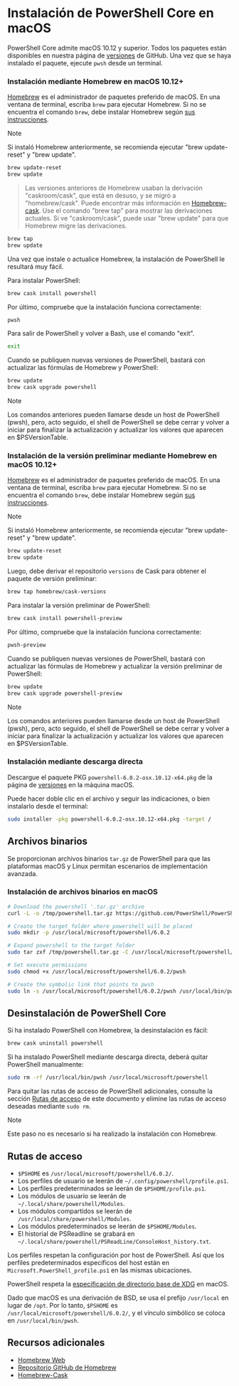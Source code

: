 # <a name="installing-powershell-core-on-macos"></a>Instalación de PowerShell Core en macOS

PowerShell Core admite macOS 10.12 y superior.
Todos los paquetes están disponibles en nuestra página de [versiones][] de GitHub.
Una vez que se haya instalado el paquete, ejecute `pwsh` desde un terminal.

### <a name="installation-via-homebrew-on-macos-1012"></a>Instalación mediante Homebrew en macOS 10.12+

[Homebrew][brew] es el administrador de paquetes preferido de macOS.
En una ventana de terminal, escriba `brew` para ejecutar Homebrew.  Si no se encuentra el comando `brew`, debe instalar Homebrew según [sus instrucciones][brew].

> [!NOTE]
> Si instaló Homebrew anteriormente, se recomienda ejecutar "brew update-reset" y "brew update".
```sh
brew update-reset
brew update
```

> Las versiones anteriores de Homebrew usaban la derivación "caskroom/cask", que está en desuso, y se migró a "homebrew/cask".  Puede encontrar más información en [Homebrew-cask][cask]. Use el comando "brew tap" para mostrar las derivaciones actuales.  Si ve "caskroom/cask", puede usar "brew update" para que Homebrew migre las derivaciones.

```sh
brew tap
brew update
```

Una vez que instale o actualice Homebrew, la instalación de PowerShell le resultará muy fácil.

Para instalar PowerShell:

```sh
brew cask install powershell
```

Por último, compruebe que la instalación funciona correctamente:

```sh
pwsh
```

Para salir de PowerShell y volver a Bash, use el comando "exit". 
```sh
exit
```

Cuando se publiquen nuevas versiones de PowerShell, bastará con actualizar las fórmulas de Homebrew y PowerShell:

```sh
brew update
brew cask upgrade powershell
```

> [!NOTE]
> Los comandos anteriores pueden llamarse desde un host de PowerShell (pwsh), pero, acto seguido, el shell de PowerShell se debe cerrar y volver a iniciar para finalizar la actualización y actualizar los valores que aparecen en $PSVersionTable.

### <a name="installing-preview-via-homebrew-on-macos-1012"></a>Instalación de la versión preliminar mediante Homebrew en macOS 10.12+

[Homebrew][brew] es el administrador de paquetes preferido de macOS.
En una ventana de terminal, escriba `brew` para ejecutar Homebrew.  Si no se encuentra el comando `brew`, debe instalar Homebrew según [sus instrucciones][brew].

> [!NOTE]
> Si instaló Homebrew anteriormente, se recomienda ejecutar "brew update-reset" y "brew update".
```sh
brew update-reset
brew update
```

Luego, debe derivar el repositorio `versions` de Cask para obtener el paquete de versión preliminar:

```sh
brew tap homebrew/cask-versions
```

Para instalar la versión preliminar de PowerShell:

```sh
brew cask install powershell-preview
```

Por último, compruebe que la instalación funciona correctamente:

```sh
pwsh-preview
```

Cuando se publiquen nuevas versiones de PowerShell, bastará con actualizar las fórmulas de Homebrew y actualizar la versión preliminar de PowerShell:

```sh
brew update
brew cask upgrade powershell-preview
```

> [!NOTE]
> Los comandos anteriores pueden llamarse desde un host de PowerShell (pwsh), pero, acto seguido, el shell de PowerShell se debe cerrar y volver a iniciar para finalizar la actualización y actualizar los valores que aparecen en $PSVersionTable.

### <a name="installation-via-direct-download"></a>Instalación mediante descarga directa

Descargue el paquete PKG `powershell-6.0.2-osx.10.12-x64.pkg` de la página de [versiones][] en la máquina macOS.

Puede hacer doble clic en el archivo y seguir las indicaciones, o bien instalarlo desde el terminal:

```sh
sudo installer -pkg powershell-6.0.2-osx.10.12-x64.pkg -target /
```

## <a name="binary-archives"></a>Archivos binarios

Se proporcionan archivos binarios `tar.gz` de PowerShell para que las plataformas macOS y Linux permitan escenarios de implementación avanzada.

### <a name="installing-binary-archives-on-macos"></a>Instalación de archivos binarios en macOS

```sh
# Download the powershell '.tar.gz' archive
curl -L -o /tmp/powershell.tar.gz https://github.com/PowerShell/PowerShell/releases/download/v6.0.2/powershell-6.0.2-osx-x64.tar.gz

# Create the target folder where powershell will be placed
sudo mkdir -p /usr/local/microsoft/powershell/6.0.2

# Expand powershell to the target folder
sudo tar zxf /tmp/powershell.tar.gz -C /usr/local/microsoft/powershell/6.0.2

# Set execute permissions
sudo chmod +x /usr/local/microsoft/powershell/6.0.2/pwsh

# Create the symbolic link that points to pwsh
sudo ln -s /usr/local/microsoft/powershell/6.0.2/pwsh /usr/local/bin/pwsh
```

## <a name="uninstalling-powershell-core"></a>Desinstalación de PowerShell Core

Si ha instalado PowerShell con Homebrew, la desinstalación es fácil:

```sh
brew cask uninstall powershell
```

Si ha instalado PowerShell mediante descarga directa, deberá quitar PowerShell manualmente:

```sh
sudo rm -rf /usr/local/bin/pwsh /usr/local/microsoft/powershell
```

Para quitar las rutas de acceso de PowerShell adicionales, consulte la sección [Rutas de acceso][] de este documento y elimine las rutas de acceso deseadas mediante `sudo rm`.

> [!NOTE]
> Este paso no es necesario si ha realizado la instalación con Homebrew.

[Rutas de acceso]:#paths

## <a name="paths"></a>Rutas de acceso

* `$PSHOME` es `/usr/local/microsoft/powershell/6.0.2/`.
* Los perfiles de usuario se leerán de `~/.config/powershell/profile.ps1`.
* Los perfiles predeterminados se leerán de `$PSHOME/profile.ps1`.
* Los módulos de usuario se leerán de `~/.local/share/powershell/Modules`.
* Los módulos compartidos se leerán de `/usr/local/share/powershell/Modules`.
* Los módulos predeterminados se leerán de `$PSHOME/Modules`.
* El historial de PSReadline se grabará en `~/.local/share/powershell/PSReadLine/ConsoleHost_history.txt`.

Los perfiles respetan la configuración por host de PowerShell.
Así que los perfiles predeterminados específicos del host están en `Microsoft.PowerShell_profile.ps1` en las mismas ubicaciones.

PowerShell respeta la [especificación de directorio base de XDG][xdg-bds] en macOS.

Dado que macOS es una derivación de BSD, se usa el prefijo `/usr/local` en lugar de `/opt`.
Por lo tanto, `$PSHOME` es `/usr/local/microsoft/powershell/6.0.2/`, y el vínculo simbólico se coloca en `/usr/local/bin/pwsh`.

## <a name="additional-resources"></a>Recursos adicionales

* [Homebrew Web][brew]
* [Repositorio GitHub de Homebrew][GitHub]
* [Homebrew-Cask][cask]


[brew]: http://brew.sh/
[GitHub]: https://github.com/Homebrew
[Cask]: https://github.com/Homebrew/homebrew-cask
[Versiones]: https://github.com/PowerShell/PowerShell/releases/latest
[xdg-bds]: https://specifications.freedesktop.org/basedir-spec/basedir-spec-latest.html
